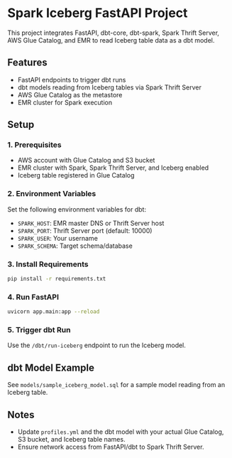 # Spark Iceberg FastAPI Project

This project integrates FastAPI, dbt-core, dbt-spark, Spark Thrift Server, AWS Glue Catalog, and EMR to read Iceberg table data as a dbt model.

## Features
- FastAPI endpoints to trigger dbt runs
- dbt models reading from Iceberg tables via Spark Thrift Server
- AWS Glue Catalog as the metastore
- EMR cluster for Spark execution

## Setup

### 1. Prerequisites
- AWS account with Glue Catalog and S3 bucket
- EMR cluster with Spark, Spark Thrift Server, and Iceberg enabled
- Iceberg table registered in Glue Catalog

### 2. Environment Variables
Set the following environment variables for dbt:
- `SPARK_HOST`: EMR master DNS or Thrift Server host
- `SPARK_PORT`: Thrift Server port (default: 10000)
- `SPARK_USER`: Your username
- `SPARK_SCHEMA`: Target schema/database

### 3. Install Requirements
```bash
pip install -r requirements.txt
```

### 4. Run FastAPI
```bash
uvicorn app.main:app --reload
```

### 5. Trigger dbt Run
Use the `/dbt/run-iceberg` endpoint to run the Iceberg model.

## dbt Model Example
See `models/sample_iceberg_model.sql` for a sample model reading from an Iceberg table.

## Notes
- Update `profiles.yml` and the dbt model with your actual Glue Catalog, S3 bucket, and Iceberg table names.
- Ensure network access from FastAPI/dbt to Spark Thrift Server. 